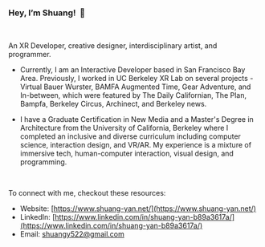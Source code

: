 ### Hey, I’m Shuang!  👋
<br/>

An XR Developer, creative designer, interdisciplinary artist, and programmer.

- Currently, I am an Interactive Developer based in San Francisco Bay Area. Previously, I worked in UC Berkeley XR Lab on several projects - Virtual Bauer Wurster, BAMFA Augmented Time, Gear Adventure, and In-between, which were featured by The Daily Californian, The Plan, Bampfa, Berkeley Circus, Archinect, and Berkeley news.

- I have a Graduate Certification in New Media and a Master's Degree in Architecture from the University of California, Berkeley where I completed an inclusive and diverse curriculum including computer science, interaction design, and VR/AR. My experience is a mixture of immersive tech, human-computer interaction, visual design, and programming.

<br/>

To connect with me, checkout these resources:

- Website: [https://www.shuang-yan.net/](https://www.shuang-yan.net/)
- LinkedIn: [https://www.linkedin.com/in/shuang-yan-b89a3617a/](https://www.linkedin.com/in/shuang-yan-b89a3617a/)
- Email: shuangy522@gmail.com


<!--
**yanlong22222/yanlong22222** is a ✨ _special_ ✨ repository because its `README.md` (this file) appears on your GitHub profile.

Here are some ideas to get you started:

-->
